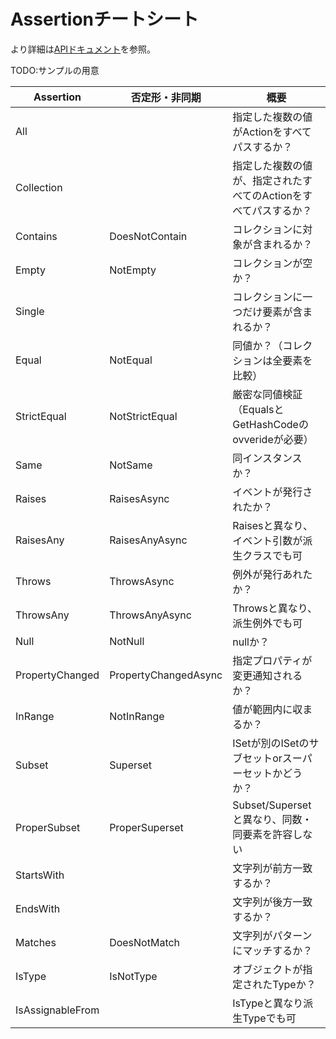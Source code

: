 # Assertionチートシート

より詳細は[APIドキュメント](https://nuitsjp.github.io/xUnit-and-Moq-Hands-on/class_xunit_1_1_assert.html)を参照。

TODO:サンプルの用意

|Assertion|否定形・非同期|概要|
|--|--|--|
|All||指定した複数の値がActionをすべてパスするか？|
|Collection||指定した複数の値が、指定されたすべてのActionをすべてパスするか？|
|Contains|DoesNotContain|コレクションに対象が含まれるか？|
|Empty|NotEmpty|コレクションが空か？|
|Single||コレクションに一つだけ要素が含まれるか？|
|Equal|NotEqual|同値か？（コレクションは全要素を比較）|
|StrictEqual|NotStrictEqual|厳密な同値検証（EqualsとGetHashCodeのovverideが必要）|
|Same|NotSame|同インスタンスか？|
|Raises|RaisesAsync|イベントが発行されたか？|
|RaisesAny|RaisesAnyAsync|Raisesと異なり、イベント引数が派生クラスでも可|
|Throws|ThrowsAsync|例外が発行あれたか？|
|ThrowsAny|ThrowsAnyAsync|Throwsと異なり、派生例外でも可|
|Null|NotNull|nullか？|
|PropertyChanged|PropertyChangedAsync|指定プロパティが変更通知されるか？|
|InRange|NotInRange|値が範囲内に収まるか？|
|Subset|Superset|ISetが別のISetのサブセットorスーパーセットかどうか？|
|ProperSubset|ProperSuperset|Subset/Supersetと異なり、同数・同要素を許容しない|
|StartsWith||文字列が前方一致するか？|
|EndsWith||文字列が後方一致するか？|
|Matches|DoesNotMatch|文字列がパターンにマッチするか？|
|IsType|IsNotType|オブジェクトが指定されたTypeか？|
|IsAssignableFrom||IsTypeと異なり派生Typeでも可|
